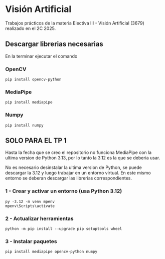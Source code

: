 # Visión Artificial
Trabajos prácticos de la materia Electiva III - Visión Artificial (3679) realizado en el 2C 2025.

## Descargar librerias necesarias 
En la terminar ejecutar el comando

### OpenCV
`pip install opencv-python`

### MediaPipe
`pip install mediapipe`

### Numpy
`pip install numpy`

## SOLO PARA EL TP 1
Hasta la fecha que se creo el repositorio no funciona MediaPipe con la ultima version de Python 3.13, por lo tanto la 3.12 es la que se deberia usar.

No es necesario desinstalar la ultima version de Python, se puede descargar la 3.12 y luego trabajar en un entorno virtual. En este mismo entorno se deberan descargar las librerias correspondientes.

### 1 - Crear y activar un entorno (usa Python 3.12)
`py -3.12 -m venv mpenv`  
`mpenv\Scripts\activate`

### 2 - Actualizar herramientas
`python -m pip install --upgrade pip setuptools wheel`

### 3 - Instalar paquetes
`pip install mediapipe opencv-python numpy`
